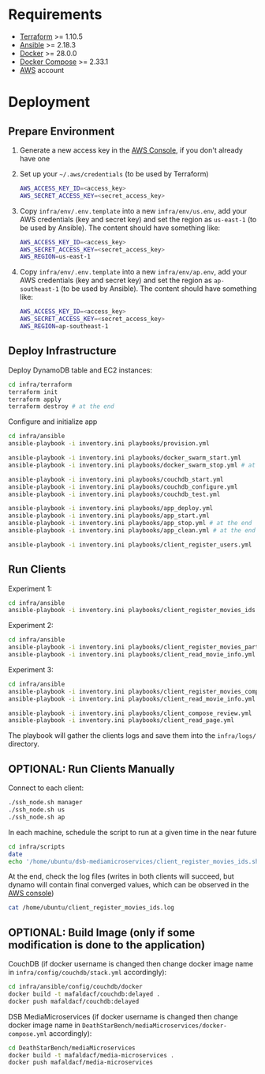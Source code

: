 # Requirements

- [Terraform](https://developer.hashicorp.com/terraform/install) >= 1.10.5
- [Ansible](https://docs.ansible.com/ansible/latest/installation_guide/intro_installation.html#installing-and-upgrading-ansible) >= 2.18.3
- [Docker](https://docs.docker.com/engine/install/) >= 28.0.0
- [Docker Compose](https://docs.docker.com/compose/install/) >= 2.33.1
- [AWS](console.aws.amazon.com) account 

# Deployment

## Prepare Environment

1. Generate a new access key in the [AWS Console](http://console.aws.amazon.com/iam/home#/security_credentials), if you don't already have one

1. Set up your `~/.aws/credentials` (to be used by Terraform)

    ```zsh
    AWS_ACCESS_KEY_ID=<access_key>
    AWS_SECRET_ACCESS_KEY=<secret_access_key>
    ```

2. Copy `infra/env/.env.template` into a new `infra/env/us.env`, add your AWS credentials (key and secret key) and set the region as `us-east-1` (to be used by Ansible). The content should have something like:

    ```zsh
    AWS_ACCESS_KEY_ID=<access_key>
    AWS_SECRET_ACCESS_KEY=<secret_access_key>
    AWS_REGION=us-east-1
    ```

3. Copy `infra/env/.env.template` into a new `infra/env/ap.env`, add your AWS credentials (key and secret key) and set the region as `ap-southeast-1` (to be used by Ansible). The content should have something like:

    ```zsh
    AWS_ACCESS_KEY_ID=<access_key>
    AWS_SECRET_ACCESS_KEY=<secret_access_key>
    AWS_REGION=ap-southeast-1
    ```

## Deploy Infrastructure

Deploy DynamoDB table and EC2 instances:

```zsh
cd infra/terraform
terraform init
terraform apply
terraform destroy # at the end
```

Configure and initialize app

```zsh
cd infra/ansible
ansible-playbook -i inventory.ini playbooks/provision.yml

ansible-playbook -i inventory.ini playbooks/docker_swarm_start.yml
ansible-playbook -i inventory.ini playbooks/docker_swarm_stop.yml # at the end

ansible-playbook -i inventory.ini playbooks/couchdb_start.yml
ansible-playbook -i inventory.ini playbooks/couchdb_configure.yml
ansible-playbook -i inventory.ini playbooks/couchdb_test.yml

ansible-playbook -i inventory.ini playbooks/app_deploy.yml
ansible-playbook -i inventory.ini playbooks/app_start.yml
ansible-playbook -i inventory.ini playbooks/app_stop.yml # at the end
ansible-playbook -i inventory.ini playbooks/app_clean.yml # at the end

ansible-playbook -i inventory.ini playbooks/client_register_users.yml
```

## Run Clients

Experiment 1:

```zsh
cd infra/ansible
ansible-playbook -i inventory.ini playbooks/client_register_movies_ids.yml
```

Experiment 2:
```zsh
cd infra/ansible
ansible-playbook -i inventory.ini playbooks/client_register_movies_partial.yml
ansible-playbook -i inventory.ini playbooks/client_read_movie_info.yml
```

Experiment 3:
```zsh
cd infra/ansible
ansible-playbook -i inventory.ini playbooks/client_register_movies_complete.yml
ansible-playbook -i inventory.ini playbooks/client_read_movie_info.yml

ansible-playbook -i inventory.ini playbooks/client_compose_review.yml
ansible-playbook -i inventory.ini playbooks/client_read_page.yml
```


The playbook will gather the clients logs and save them into the `infra/logs/` directory.

## OPTIONAL: Run Clients Manually

Connect to each client:
```zsh
./ssh_node.sh manager
./ssh_node.sh us
./ssh_node.sh ap
```

In each machine, schedule the script to run at a given time in the near future
```zsh
cd infra/scripts
date
echo '/home/ubuntu/dsb-mediamicroservices/client_register_movies_ids.sh > /home/ubuntu/client_register_movies_ids.log 2>&1' | at 22:27
```

At the end, check the log files (writes in both clients will succeed, but dynamo will contain final converged values, which can be observed in the [AWS console](https://us-east-1.console.aws.amazon.com/dynamodbv2))

```zsh
cat /home/ubuntu/client_register_movies_ids.log
```

## OPTIONAL: Build Image (only if some modification is done to the application)

CouchDB (if docker username is changed then change docker image name in `infra/config/couchdb/stack.yml` accordingly):

```zsh
cd infra/ansible/config/couchdb/docker
docker build -t mafaldacf/couchdb:delayed .
docker push mafaldacf/couchdb:delayed
```

DSB MediaMicroservices (if docker username is changed then change docker image name in `DeathStarBench/mediaMicroservices/docker-compose.yml` accordingly):

```zsh
cd DeathStarBench/mediaMicroservices
docker build -t mafaldacf/media-microservices .
docker push mafaldacf/media-microservices
```
